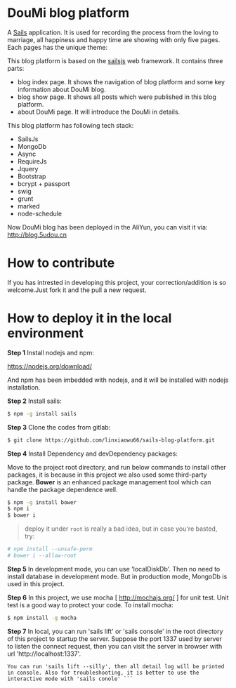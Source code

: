 # DouMi blog platform

A [Sails](http://sailsjs.org) application. It is used for recording the process from the loving to marriage, all happiness and happy time are showing with only five pages. Each pages has the unique theme:

This blog platform is based on the [sailsjs](http://sailsjs.org) web framework. It contains three parts:

+ blog index page. It shows the navigation of blog platform and some key information about DouMi blog.
+ blog show page. It shows all posts which were published in this blog platform.
+ about DouMi page. It will introduce the DouMi in details.

This blog platform has following tech stack:

+ SailsJs
+ MongoDb
+ Async
+ RequireJs
+ Jquery
+ Bootstrap
+ bcrypt + passport
+ swig
+ grunt
+ marked
+ node-schedule

Now DouMi blog has been deployed in the AliYun, you can visit it via: http://blog.5udou.cn

# How to contribute

If you has intrested in developing this project, your correction/addition is so welcome.Just fork it and the pull a new request.


# How to deploy it in the local environment

**Step 1** Install nodejs and npm:

https://nodejs.org/download/

And npm has been imbedded with nodejs, and it will be installed with nodejs installation.

**Step 2** Install sails:
``` bash
$ npm -g install sails
```

**Step 3** Clone the codes from gitlab:
``` bash
$ git clone https://github.com/linxiaowu66/sails-blog-platform.git
```

**Step 4** Install Dependency and devDependency packages:

Move to the project root directory, and run below commands to install other packages, it is because in this project we also used some third-party package. **Bower** is an enhanced package management tool which can handle the package dependence well.

``` bash
$ npm -g install bower
$ npm i
$ bower i
```

> deploy it under `root` is really a bad idea, but in case you're basted, try:

```bash
# npm install --unsafe-perm
# bower i --allow-root
```

**Step 5** In development mode, you can use 'localDiskDb'. Then no need to install database in development mode. But in production mode, MongoDb is used in this project.


**Step 6** In this project, we use mocha [ http://mochajs.org/ ] for unit test. Unit test is a good way to protect your code. To install mocha:

``` bash
$ npm install -g mocha
```

**Step 7** In local, you can run 'sails lift' or 'sails console' in the root directory of this project to startup the server. Suppose the port 1337 used by server to listen the connect request, then you can visit the server in
browser with url 'http://localhost:1337'.

``` Troubleshooting tips:
You can run 'sails lift --silly', then all detail log will be printed in console. Also for troubleshooting, it is better to use the interactive mode with 'sails conole' ```
